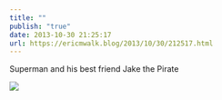 ```yaml
---
title: ""
publish: "true"
date: 2013-10-30 21:25:17
url: https://ericmwalk.blog/2013/10/30/212517.html
---
```


Superman and his best friend Jake the Pirate

![](https://ericmwalk.blog/uploads/2022/54c97c9147.jpg)